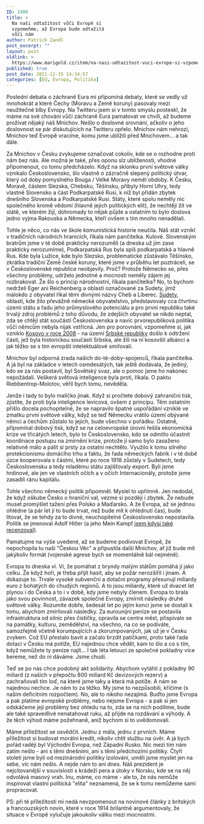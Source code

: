 ```yaml
---
ID: 2406
title: >
  Na naši odtažitost vůči Evropě si
  vzpomeňme, až Evropa bude odtažitá
  vůči nám
author: Patrick Zandl
post_excerpt: ""
layout: post
oldlink: >
  https://www.marigold.cz/item/na-nasi-odtazitost-vuci-evrope-si-vzpomenme-az-evropa-bude-odtazita-vuci-nam
published: true
post_date: 2011-12-15 14:34:57
categories: [EU, Evropa, Politika]
---
```

Poslední debata o záchraně Eura mi připomíná debaty, které se vedly už mnohokrát a které Čechy (Moravu a Země koruny) pasovaly mezi neužitečné blby Evropy. Na Twitteru jsem si v tomto smyslu posteskl, že máme na své chování vůči záchraně Eura pamatovat ve chvíli, až budeme prožívat nějaký náš Mnichov. Nešlo o doslovné srovnání, ačkoliv o jeho doslovnost se pár diskutujících na Twitteru opřelo. Mnichov nám nehrozí, Mnichov teď Evropě vracíme, komu jsme ublížili před Mnichovem... a tak dále. 

Za Mnichov v Česku zvykujeme označovat cokoliv, kde se o rozhodne proti nám bez nás. Ale možná je také, přes oponu slz ublíženosti, vhodné připomenout, co tomu předcházelo. Když na sklonku první světové války vznikalo Československo, šlo vlastně o zázračně slepený politický útvar, který od doby pomyslného Bouga / Velké Moravy neměl obdoby. K Česku, Moravě, částem Slezska, Chebsku, Těšínsku, přibyly Horní Uhry, tedy vlastně Slovensko a část Podkarpatské Rusi, k níž byl přidán zbytek dnešního Slovenska a Podkarpatské Rusi. Státy, které spolu neměly nic společného kromě vědomí (hlavně jejich politických elit), že nechtějí žít ve státě, ve kterém žijí, dohromady to nějak půjde a ostatním to bylo doslova jedno vyjma Rakouska a Německa, kteří ovšem s tím mnoho nenadělali.

Tohle je něco, co nás ve škole komunistická historie neučila. Náš stát vznikl v tradičních národních hranicích, říkala nám pančitelka. Kulové. Slovenským bratrům jsme v té době prakticky nerozuměli (a dneska už jim zase prakticky nerozumíme), Podkarpatská Rus byla spíš podkarpatská a hlavně Rus. Kde byla Lužice, kde bylo Slezsko, problematické zůstávalo Těšínsko, zkrátka tradiční Země české koruny, které jsme v průběhu let poztráceli, se v Československé republice neobjevily. Proč? Protože Německo se, přes všechny problémy, udrželo jednotné a mocnosti neměly zájem jej rozbrakovat. Že šlo o princip národnostní, říkala pančitelka? No, to bychom nedrželi Eger ani Reichenberg a oblasti označované za Sudety, jimž málokdo z obyvatel říkal těmi divnými názvy Cheb a Liberec. <a href="http://cs.wikipedia.org/wiki/Sudety">Sudety</a>, oblasti, kde žilo převážně německé obyvatelstvo, představovaly cca čtvrtinu území státu a řadu jeho průmyslového potenciálu a pro první republiku také trvalý zdroj problémů z toho důvodu, že zdejších obyvatel se nikdo neptal, zda se chtějí stát součástí Československa a navíc prvorepubliková politika vůči němcům nebyla nijak vstřícná. Jen pro porovnání, vzpomeňme si, jak vzniklo <a href="http://cs.wikipedia.org/wiki/Kosovo">Kosovo v roce 2008</a> - na území <a href="http://cs.wikipedia.org/wiki/Srbsk%C3%A1_republika">Srbské republiky</a> došlo k odtržení části, jež byla historickou součástí Srbska, ale žili na ní kosovští albánci a jak těžko se s tím evropští intelektuálové smiřovali. 

Mnichov byl odporná zrada našich do-té-doby-spojenců, říkala pančitelka. A já byl na základce v letech osmdesátých, tak ještě dodávala, že jediný, kdo se za nás postavil, byl Sovětský svaz, ale o pomoc jsme ho nakonec nepožádali. Veškerá světová inteligence byla proti, říkala. O paktu Riebbentrop-Molotov, věřil bych tomu, nevěděla. 

Jenže i tady to bylo maličko jinak. Když si pročtete dobový zahraniční  tisk, zjistíte, že proti byla inteligence levicová, ovšem z principu. Těm ostatním přišlo docela pochopitelné, že se napravilo špatné uspořádání vzniklé ve zmatku první světové války, když se teď Německu vrátilo území obývané němci a čechům zůstalo to jejich, bude všechno v pořádku. Ostatně, připomínal dobový tisk, když se na celoevropské úrovni řešila ekonomická krize ve třicátých letech, bylo to Československo, kdo se odmítlo účastnit koordinace postupu na zmírnění krize, protože jí samo bylo zasaženo relativně málo a pálit si prsty za ostatní nechtělo. Využilo k tomu silného protekcionismu domácího trhu a faktu, že řada německých fabrik i v té době úzce kooperovala s částmi, které po roce 1918 zůstaly v Sudetech, tedy Československu a tedy mladému státu zajišťovaly export. Byli jsme hrdinové, ale jen ve vlastních očích a v očích Internacionály, protože jsme zasadili ránu kapitálu. 

Tohle všechno německý politik připomněl. Myslel to  upřímně. Jen nedodal, že když oškube Česko o hraniční val, vezme si později i zbytek. Že nebude muset promýšlet tažení přes Polsko a Maďarsko. A že Evropa, až se jednou ohlédne (a pár let jí to bude trvat, než bude mít k ohlédnutí čas), bude litovat, že se tehdy za to divné, neuchopitelné Československo nepostavila. Politik se jmenoval Adolf Hitler (a jeho Mein Kampf <a href="/item/adolf-hitler-mein-kampf">jsem kdysi také recenzoval</a>). 

Pamatujme na výše uvedené, až se budeme podivovat Evropě, že nepochopila tu naši "Českou Věc" a připustila další Mnichov, ať již bude mít jakýkoliv formát (vojenské agrese bych se momentálně bál nejméně).

Evropa to dneska ví. Ví, že pomáhat z bryndy malým státům pomáhá jí jako celku. Že když hoří, je třeba přijít hasit, aby se požár nerozšířil i jinam. A dokazuje to. Trvale vysoké subvenční a dotační programy přesunují miliardy euro z bohatých do chudých regionů. A to jsou miliardy, které už dvacet let plynou i do Česka a to i v době, kdy jsme nebyly členem. Evropa to brala jako svou povinnost, závazek společné Evropy, zmírnit následky druhé světové války. Rozumíte dobře, šedesát let po jejím konci jsme se dostali k tomu, abychom zmírňovali následky. Za eurounijní peníze se postavila infrastruktura od silnic přes čističky, opravila se centra měst, přispívalo se na památky, kulturu, zemědělství, na všechno, na co se podíváte, samozřejmě včetně korumpujících a zkorumpovaných, jak už je v Česku zvykem. Což EU přestalo bavit a začalo brzdit patičkami, proto také řada dotací v Česku má potíže, EU najednou chce vědět, kam to šlo a co s tím, když nemůžete ty peníze najít... I tak léta letoucí ze společné pokladny více bereme, než do ní dáváme. Jsme chudí. 

Teď se po nás chce podobný akt solidarity. Abychom vytáhli z pokladny 90 miliard (z našich v přepočtu 800 miliard Kč devizových rezerv) a zachraňovali tím loď, na které jsme taky a která má potíže. A nám se najednou nechce. Je nám to za těžko. My jsme to nezpůsobili, křičíme (s naším deficitním rozpočtem). No, ale to nikoho nezajímá. Buďto jsme Evropa a pak platíme evropské problémy, nebo nejsme Evropa - a pak si jen odskáčeme její problémy bez ohledu na to, zda se na nich podílíme, bude ale také spravedlivé nenatahovat ruku, až přijde na rozdávání a výhody. A že těch výhod máme požehnaně, aniž bychom si to uvědomovali. 

Máme příležitost se osvědčit. Jednu z mála, jednu z prvních. Máme příležitost si budovat morální kredit, nikoliv chtít službu na úvěr. A já bych pořád raději byl Východní Evropa, než Západní Rusko. Nic mezi tím nám zatím nešlo - ani s těmi dnešními, ani s těmi předchozími politiky. Čtyři století jsme byli od mezinárodní politiky izolováni, uměli jsme myslet jen na sebe, víc nám nešlo. A nejde nám to ani dnes. Náš prezident je nejcitovanější v souvislosti s krádeží pera a útoky v Norsku, kde se na něj odvolává masový vrah. Inu, máme, co máme - ale to, že nás nemůže inspirovat vlastní politická "elita" neznamená, že se k tomu nemůžeme sami propracovat. 

PS: při té příležitosti mi nedá nevzpomenout na novinové články z britských a francouzských novin, které v roce 1914 brilantně argumentovaly, že situace v Evropě vylučuje jakoukoliv válku mezi mocnostmi.